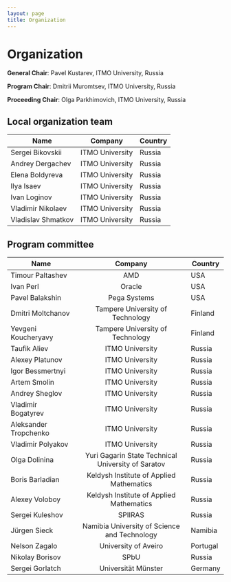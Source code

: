 ```yaml
---
layout: page
title: Organization
---
```

# Organization

**General Chair**: Pavel Kustarev, ITMO University, Russia

**Program Chair**: Dmitrii Muromtsev, ITMO University, Russia

**Proceeding Сhair**: Olga Parkhimovich, ITMO University, Russia

## Local organization team

| Name          | Company       | Country |
| ------------- |:-------------:|---------|
| Sergei Bikovskii     | ITMO University | Russia |
| Andrey Dergachev     | ITMO University | Russia |
| Elena Boldyreva      | ITMO University | Russia |
| Ilya Isaev           | ITMO University | Russia | 
| Ivan Loginov         | ITMO University | Russia |
| Vladimir Nikolaev    | ITMO University | Russia | 
| Vladislav Shmatkov   | ITMO University | Russia | 

## Program committee

| Name          | Company       | Country |
| ------------- |:-------------:|---------|
| Timour Paltashev      | AMD | USA |
| Ivan Perl             | Oracle          | USA | 
| Pavel Balakshin       | Pega Systems    | USA | 
| Dmitri Moltchanov     | Tampere University of Technology | Finland |
| Yevgeni Koucheryavy   | Tampere University of Technology | Finland | 
| Taufik Aliev          | ITMO University | Russia | 
| Alexey Platunov       | ITMO University | Russia | 
| Igor Bessmertnyi      | ITMO University | Russia |
| Artem Smolin          | ITMO University | Russia |
| Andrey Sheglov        | ITMO University | Russia | 
| Vladimir Bogatyrev    | ITMO University | Russia |
| Aleksander Tropchenko | ITMO University | Russia | 
| Vladimir Polyakov     | ITMO University | Russia | 
| Olga Dolinina         | Yuri Gagarin State Technical University of Saratov | Russia |
| Boris Barladian       | Keldysh Institute of Applied Mathematics | Russia |
| Alexey Voloboy        | Keldysh Institute of Applied Mathematics | Russia |
| Sergei Kuleshov       | SPIIRAS                | Russia |
| Jürgen Sieck          | Namibia University of Science and Technology | Namibia |
| Nelson Zagalo         | University of Aveiro   | Portugal |
| Nikolay Borisov       | SPbU                   | Russia   |
| Sergei Gorlatch       | Universität Münster    | Germany  |

 



